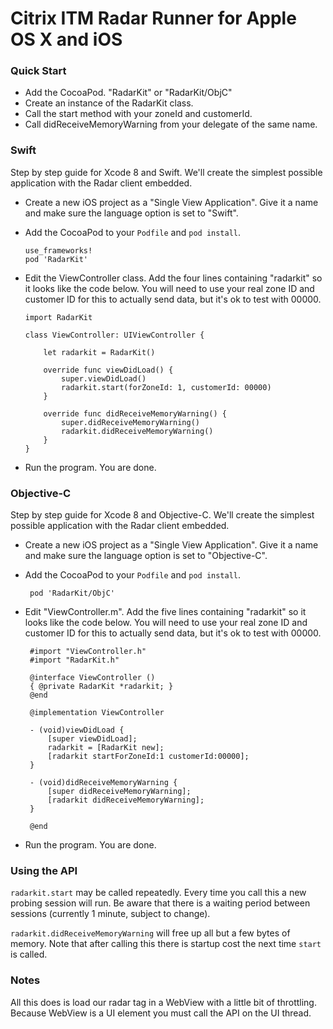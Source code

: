 # Citrix ITM Radar Runner for Apple OS X and iOS

### Quick Start

 * Add the CocoaPod. "RadarKit" or "RadarKit/ObjC"
 * Create an instance of the RadarKit class.
 * Call the start method with your zoneId and customerId.
 * Call didReceiveMemoryWarning from your delegate of the same name.

### Swift

Step by step guide for Xcode 8 and Swift. We'll create the simplest possible
application with the Radar client embedded.

 * Create a new iOS project as a "Single View Application". Give it a name and
   make sure the language option is set to "Swift".

 * Add the CocoaPod to your `Podfile` and `pod install`.

       use_frameworks!
       pod 'RadarKit'

 * Edit the ViewController class. Add the four lines containing "radarkit" so
   it looks like the code below. You will need to use your real zone ID and
   customer ID for this to actually send data, but it's ok to test with 00000.

       import RadarKit

       class ViewController: UIViewController {

           let radarkit = RadarKit()

           override func viewDidLoad() {
               super.viewDidLoad()
               radarkit.start(forZoneId: 1, customerId: 00000)
           }

           override func didReceiveMemoryWarning() {
               super.didReceiveMemoryWarning()
               radarkit.didReceiveMemoryWarning()
           }
       }

 * Run the program. You are done.

### Objective-C

Step by step guide for Xcode 8 and Objective-C. We'll create the simplest
possible application with the Radar client embedded.

 * Create a new iOS project as a "Single View Application". Give it a name and
   make sure the language option is set to "Objective-C".

* Add the CocoaPod to your `Podfile` and `pod install`.

       pod 'RadarKit/ObjC'

 * Edit "ViewController.m". Add the five lines containing "radarkit" so
   it looks like the code below. You will need to use your real zone ID and
   customer ID for this to actually send data, but it's ok to test with 00000.

        #import "ViewController.h"
        #import "RadarKit.h"

        @interface ViewController ()
        { @private RadarKit *radarkit; }
        @end

        @implementation ViewController

        - (void)viewDidLoad {
            [super viewDidLoad];
            radarkit = [RadarKit new];
            [radarkit startForZoneId:1 customerId:00000];
        }

        - (void)didReceiveMemoryWarning {
            [super didReceiveMemoryWarning];
            [radarkit didReceiveMemoryWarning];
        }

        @end

 * Run the program. You are done.

### Using the API

`radarkit.start` may be called repeatedly. Every time you call this a new probing
session will run. Be aware that there is a waiting period between sessions
(currently 1 minute, subject to change).

`radarkit.didReceiveMemoryWarning` will free up all but a few bytes of memory. Note
that after calling this there is startup cost the next time `start` is called.

### Notes

All this does is load our radar tag in a WebView with a little bit of throttling.
Because WebView is a UI element you must call the API on the UI thread.
